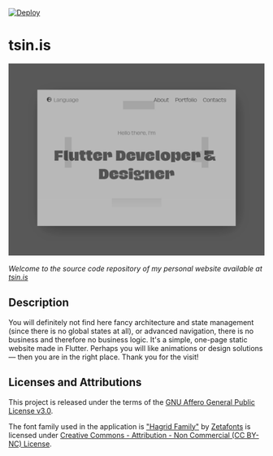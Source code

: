 [![Deploy](https://github.com/tsinis/tsinis.github.io/actions/workflows/deploy.yaml/badge.svg)](https://github.com/tsinis/tsinis.github.io/actions/workflows/deploy.yaml)

# tsin.is

![Screenshot](assets/screenshot.gif)

*Welcome to the source code repository of my personal website available at [tsin.is](https://tsin.is)*

## Description

You will definitely not find here fancy architecture and state management (since there is no global states at all), or advanced navigation, there is no business and therefore no business logic. It's a simple, one-page static website made in Flutter. Perhaps you will like animations or design solutions — then you are in the right place. Thank you for the visit!

## Licenses and Attributions

This project is released under the terms of the [GNU Affero General Public License v3.0](./LICENSE).

The font family used in the application is ["Hagrid Family"](https://www.zetafonts.com/collection/3760) by [Zetafonts](https://www.zetafonts.com) is licensed under [Creative Commons - Attribution - Non Commercial (CC BY-NC) License](./third-party/fonts/Hagrid/Hagrid-Family-CC-BY-NCLicensepdf.pdf).
